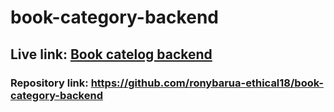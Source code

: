 # book-category-backend

## Live link: [Book catelog backend](https://book-catelog-backend.vercel.app)
### Repository link: https://github.com/ronybarua-ethical18/book-category-backend


